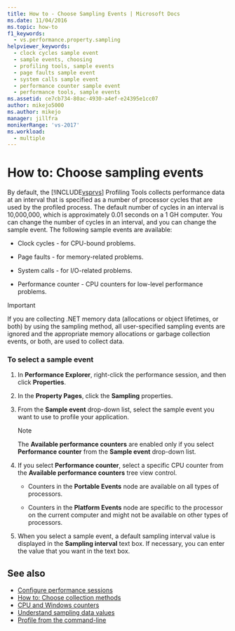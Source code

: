 ```yaml
---
title: How to - Choose Sampling Events | Microsoft Docs
ms.date: 11/04/2016
ms.topic: how-to
f1_keywords: 
  - vs.performance.property.sampling
helpviewer_keywords: 
  - clock cycles sample event
  - sample events, choosing
  - profiling tools, sample events
  - page faults sample event
  - system calls sample event
  - performance counter sample event
  - performance tools, sample events
ms.assetid: ce7cb734-80ac-4930-a4ef-e24395e1cc07
author: mikejo5000
ms.author: mikejo
manager: jillfra
monikerRange: 'vs-2017'
ms.workload: 
  - multiple
---
```

# How to: Choose sampling events
By default, the [!INCLUDE[vsprvs](../code-quality/includes/vsprvs_md.md)] Profiling Tools collects performance data at an interval that is specified as a number of processor cycles that are used by the profiled process. The default number of cycles in an interval is 10,000,000, which is approximately 0.01 seconds on a 1 GH computer. You can change the number of cycles in an interval, and you can change the sample event. The following sample events are available:

- Clock cycles - for CPU-bound problems.

- Page faults - for memory-related problems.

- System calls - for I/O-related problems.

- Performance counter - CPU counters for low-level performance problems.

> [!IMPORTANT]
> If you are collecting .NET memory data (allocations or object lifetimes, or both) by using the sampling method, all user-specified sampling events are ignored and the appropriate memory allocations or garbage collection events, or both, are used to collect data.

### To select a sample event

1. In **Performance Explorer**, right-click the performance session, and then click **Properties**.

2. In the **Property Pages**, click the **Sampling** properties.

3. From the **Sample event** drop-down list, select the sample event you want to use to profile your application.

    > [!NOTE]
    > The **Available performance counters** are enabled only if you select **Performance counter** from the **Sample event** drop-down list.

4. If you select **Performance counter**, select a specific CPU counter from the **Available performance counters** tree view control.

    - Counters in the **Portable Events** node are available on all types of processors.

    - Counters in the **Platform Events** node are specific to the processor on the current computer and might not be available on other types of processors.

5. When you select a sample event, a default sampling interval value is displayed in the **Sampling interval** text box. If necessary, you can enter the value that you want in the text box.

## See also
- [Configure performance sessions](../profiling/configuring-performance-sessions.md)
- [How to: Choose collection methods](../profiling/how-to-choose-collection-methods.md)
- [CPU and Windows counters](../profiling/cpu-and-windows-counters.md)
- [Understand sampling data values](../profiling/understanding-sampling-data-values.md)
- [Profile from the command-line](../profiling/using-the-profiling-tools-from-the-command-line.md)
